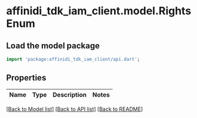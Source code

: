 # affinidi_tdk_iam_client.model.RightsEnum

## Load the model package

```dart
import 'package:affinidi_tdk_iam_client/api.dart';
```

## Properties

| Name | Type | Description | Notes |
| ---- | ---- | ----------- | ----- |

[[Back to Model list]](../README.md#documentation-for-models) [[Back to API list]](../README.md#documentation-for-api-endpoints) [[Back to README]](../README.md)
